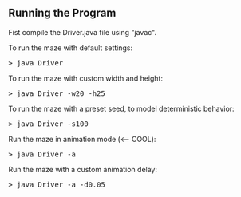 Running the Program
------------------- 

Fist compile the Driver.java file using "javac". 

To run the maze with default settings: 
<pre>
> java Driver
</pre>

To run the maze with custom width and height: 
<pre>
> java Driver -w20 -h25
</pre>

To run the maze with a preset seed, to model deterministic behavior: 
<pre>
> java Driver -s100
</pre>

Run the maze in animation mode (<-- COOL):
<pre>
> java Driver -a
</pre>

Run the maze with a custom animation delay:
<pre>
> java Driver -a -d0.05
</pre>